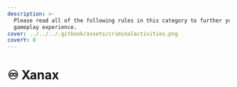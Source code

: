 ```yaml
---
description: >-
  Please read all of the following rules in this category to further your
  gameplay experience.
cover: ../../../.gitbook/assets/criminalactivities.png
coverY: 0
---
```


# ♾ Xanax

